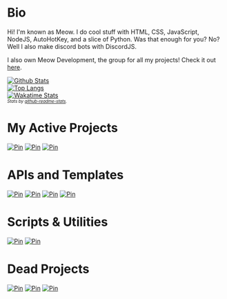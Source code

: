 # Bio

Hi! I'm known as Meow. I do cool stuff with HTML, CSS, JavaScript, NodeJS, AutoHotKey, and a slice of Python. Was that enough for you? No? Well I also make discord bots with DiscordJS.

I also own Meow Development, the group for all my projects! Check it out [here](https://github.com/meowdevelopment).

[![Github Stats](https://github-readme-stats.vercel.app/api?username=itzTheMeow&show_icons=true&theme=slateorange&count_private=true&include_all_commits=true)](https://github-readme-stats.vercel.app/api?username=itzTheMeow&show_icons=true&theme=slateorange&count_private=true&include_all_commits=true)<br>
[![Top Langs](https://github-readme-stats.vercel.app/api/top-langs/?username=itzTheMeow&layout=compact&theme=slateorange)](https://github-readme-stats.vercel.app/api/top-langs/?username=itzTheMeow&layout=compact&theme=slateorange)<br>
[![Wakatime Stats](https://github-readme-stats.vercel.app/api/wakatime?username=itzTheMeow&theme=slateorange)](https://wakatime.com/@itzTheMeow)<br>
_<sup><sup>Stats by [github-readme-stats](https://github.com/anuraghazra/github-readme-stats).</sup></sup>_

# My Active Projects

[![Pin](https://github-readme-stats.vercel.app/api/pin/?username=itzTheMeow&theme=slateorange&repo=itzTheMeow.github.io)](https://github.com/itzTheMeow/itzTheMeow.github.io)
[![Pin](https://github-readme-stats.vercel.app/api/pin/?username=itzTheMeow&theme=slateorange&repo=sand-drawings)](https://github.com/itzTheMeow/sand-drawings)
[![Pin](https://github-readme-stats.vercel.app/api/pin/?username=meowdevelopment&theme=slateorange&repo=os-client)](https://github.com/meowdevelopment/os-client)

# APIs and Templates

[![Pin](https://github-readme-stats.vercel.app/api/pin/?username=itzTheMeow&theme=slateorange&repo=discord-bot-template)](https://github.com/itzTheMeow/discord-bot-template)
[![Pin](https://github-readme-stats.vercel.app/api/pin/?username=itzTheMeow&theme=slateorange&repo=discord.js-old-methods)](https://github.com/itzTheMeow/discord.js-old-methods)
[![Pin](https://github-readme-stats.vercel.app/api/pin/?username=itzTheMeow&theme=slateorange&repo=simon-says)](https://github.com/itzTheMeow/simon-says)
[![Pin](https://github-readme-stats.vercel.app/api/pin/?username=itzTheMeow&theme=slateorange&repo=window-shaker)](https://github.com/itzTheMeow/window-shaker)

# Scripts & Utilities

[![Pin](https://github-readme-stats.vercel.app/api/pin/?username=itzTheMeow&theme=slateorange&repo=github-plus)](https://github.com/itzTheMeow/github-plus)
[![Pin](https://github-readme-stats.vercel.app/api/pin/?username=itzTheMeow&theme=slateorange&repo=nitrotype-instatyper)](https://github.com/itzTheMeow/nitrotype-instatyper)

# Dead Projects

[![Pin](https://github-readme-stats.vercel.app/api/pin/?username=itzTheMeow&theme=slateorange&repo=coiny)](https://github.com/itzTheMeow/coiny)
[![Pin](https://github-readme-stats.vercel.app/api/pin/?username=itzTheMeow&theme=slateorange&repo=game-master)](https://github.com/itzTheMeow/game-master)
[![Pin](https://github-readme-stats.vercel.app/api/pin/?username=itzTheMeow&theme=slateorange&repo=translator)](https://github.com/itzTheMeow/translator)

<!--
  Template:
  [![Pin](https://github-readme-stats.vercel.app/api/pin/?username=itzTheMeow&theme=slateorange&repo=)](https://github.com/itzTheMeow/)
-->
